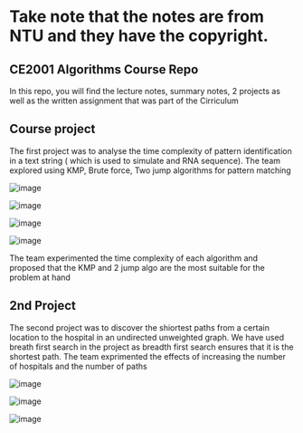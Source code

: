# Take note that the notes are from NTU and they have the copyright.

<!-- ABOUT THE PROJECT -->
## CE2001 Algorithms Course Repo

In this repo, you will find the lecture notes, summary notes, 2 projects as well as the written assignment that was part of the Cirriculum


<!-- about the project -->
## Course project

The first project was to analyse the time complexity of pattern identification in a text string ( which is used to simulate and RNA sequence). The team explored using KMP, Brute force, Two jump algorithms for pattern matching

![image](https://user-images.githubusercontent.com/76080326/206616898-e61835d8-8fcc-49ee-b4aa-dd2891aa5747.png)


![image](https://user-images.githubusercontent.com/76080326/206616926-f43cebc6-860b-4b42-8d1f-07f8ef3865c5.png)


![image](https://user-images.githubusercontent.com/76080326/206616951-df535fd1-b3ac-4553-8ced-b13a3268bf26.png)



![image](https://user-images.githubusercontent.com/76080326/206616982-68c10595-8488-40a0-b71f-bb394594b133.png)



The team experimented the time complexity of each algorithm and proposed that the KMP and 2 jump algo are the most suitable for the problem at hand 

<!-- about the project -->
## 2nd Project

The second project was to discover the shiortest paths  from a certain location to the hospital in an undirected unweighted graph. We have used breath first search in the project as breadth first search ensures that it is the shortest path.
The team exprimented the effects of increasing the number of hospitals and the number of paths

![image](https://user-images.githubusercontent.com/76080326/206617523-0b895a6e-0eb8-4c89-8839-13e34c0881e4.png)



![image](https://user-images.githubusercontent.com/76080326/206617536-618ebcc6-b2b9-4d41-af97-7e14fd9cbb19.png)



![image](https://user-images.githubusercontent.com/76080326/206617564-95b01041-9117-4894-b74a-73d44bf6445a.png)






